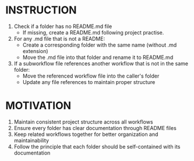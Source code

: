 # INSTRUCTION
1. Check if a folder has no README.md file
   - If missing, create a README.md following project practise.
2. For any .md file that is not a README:
   - Create a corresponding folder with the same name (without .md extension)
   - Move the .md file into that folder and rename it to README.md
3. If a subworkflow file references another workflow that is not in the same folder:
   - Move the referenced workflow file into the caller's folder
   - Update any file references to maintain proper structure

# MOTIVATION
1. Maintain consistent project structure across all workflows
2. Ensure every folder has clear documentation through README files
3. Keep related workflows together for better organization and maintainability
4. Follow the principle that each folder should be self-contained with its documentation
